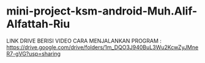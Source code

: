 # mini-project-ksm-android-Muh.Alif-Alfattah-Riu

LINK DRIVE BERISI VIDEO CARA MENJALANKAN PROGRAM : https://drive.google.com/drive/folders/1m_DQO3J940BuL3Wu2KcwZyJMneR7-gVG?usp=sharing
